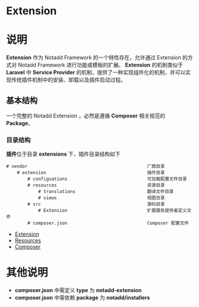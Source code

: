 # Extension

# 说明

**Extension** 作为 Notadd Framework 的一个特性存在，允许通过 Extension 的方式对 Notadd Framework 进行功能或模板的扩展。
**Extension** 的机制类似于 **Laravel** 中 **Service Provider** 的机制，提供了一种实现组件化的机制，并可以实现传统插件机制中的安装、卸载以及插件启动过程。

## 基本结构

一个完整的 Notadd Extension ，必然是遵循 **Composer** 相关规范的 **Package**。

### 目录结构

**插件**位于目录 **extensions** 下，插件目录结构如下

```
# vendor                                             厂商目录
    # extension                                      插件目录
        # configuations                              可加载配置文件目录
        # resources                                  资源目录
            # translations                           翻译文件目录
            # views                                  视图目录
        # src                                        源码目录
            # Extension                              扩展服务提供者定义文件
        # composer.json                              Composer 配置文件
```

* [Extension](provider)
* [Resources](resources)
* [Composer](composer)

# 其他说明

* **composer.json** 中需定义 **type** 为 **notadd-extension**
* **composer.json** 中需依赖 **package** 为 **notadd/installers**

